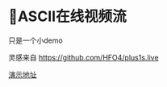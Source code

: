 # 🐸ASCII在线视频流

只是一个小demo

灵感来自 https://github.com/HFO4/plus1s.live

[演示地址](https://xmader.github.io/ascii_live/)
